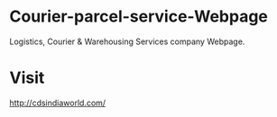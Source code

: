 # Courier-parcel-service-Webpage

 Logistics, Courier &amp; Warehousing Services company Webpage.
 
# Visit
  http://cdsindiaworld.com/
